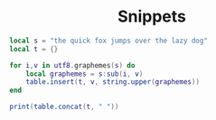 <h1 align="center">Snippets</h1>

```lua
local s = "the quick fox jumps over the lazy dog"
local t = {}

for i,v in utf8.graphemes(s) do 
	local graphemes = s:sub(i, v) 
	table.insert(t, v, string.upper(graphemes))
end

print(table.concat(t, " "))
```
